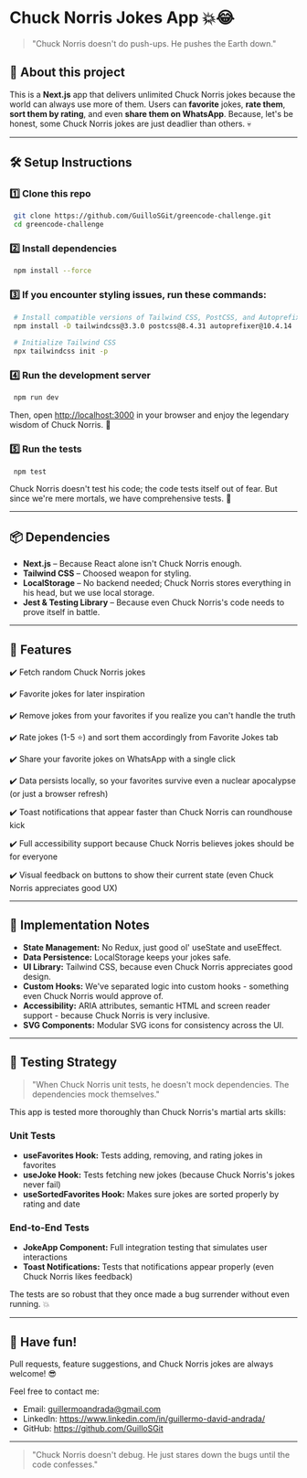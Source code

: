 # Chuck Norris Jokes App 💥😂

> "Chuck Norris doesn't do push-ups. He pushes the Earth down."

## 🚀 About this project
This is a **Next.js** app that delivers unlimited Chuck Norris jokes because the world can always use more of them. Users can **favorite** jokes, **rate them**, **sort them by rating**, and even **share them on WhatsApp**. Because, let's be honest, some Chuck Norris jokes are just deadlier than others. 💀

---

## 🛠 Setup Instructions

### 1️⃣ Clone this repo
```sh
 git clone https://github.com/GuilloSGit/greencode-challenge.git
 cd greencode-challenge
```

### 2️⃣ Install dependencies
```sh
 npm install --force
```

### 3️⃣ If you encounter styling issues, run these commands:
```sh
 # Install compatible versions of Tailwind CSS, PostCSS, and Autoprefixer
 npm install -D tailwindcss@3.3.0 postcss@8.4.31 autoprefixer@10.4.14
 
 # Initialize Tailwind CSS
 npx tailwindcss init -p
```

### 4️⃣ Run the development server
```sh
 npm run dev
```
Then, open [http://localhost:3000](http://localhost:3000) in your browser and enjoy the legendary wisdom of Chuck Norris. 🥋

### 5️⃣ Run the tests
```sh
 npm test
```
Chuck Norris doesn't test his code; the code tests itself out of fear. But since we're mere mortals, we have comprehensive tests. 💪

---

## 📦 Dependencies
- **Next.js** – Because React alone isn't Chuck Norris enough.
- **Tailwind CSS** – Choosed weapon for styling.
- **LocalStorage** – No backend needed; Chuck Norris stores everything in his head, but we use local storage.
- **Jest & Testing Library** – Because even Chuck Norris's code needs to prove itself in battle.

---

## 🎯 Features
✔️ Fetch random Chuck Norris jokes

✔️ Favorite jokes for later inspiration

✔️ Remove jokes from your favorites if you realize you can't handle the truth

✔️ Rate jokes (1-5 ⭐) and sort them accordingly from Favorite Jokes tab

✔️ Share your favorite jokes on WhatsApp with a single click

✔️ Data persists locally, so your favorites survive even a nuclear apocalypse (or just a browser refresh)

✔️ Toast notifications that appear faster than Chuck Norris can roundhouse kick

✔️ Full accessibility support because Chuck Norris believes jokes should be for everyone

✔️ Visual feedback on buttons to show their current state (even Chuck Norris appreciates good UX)

---

## 📝 Implementation Notes
- **State Management:** No Redux, just good ol' useState and useEffect.
- **Data Persistence:** LocalStorage keeps your jokes safe.
- **UI Library:** Tailwind CSS, because even Chuck Norris appreciates good design.
- **Custom Hooks:** We've separated logic into custom hooks - something even Chuck Norris would approve of.
- **Accessibility:** ARIA attributes, semantic HTML and screen reader support - because Chuck Norris is very inclusive.
- **SVG Components:** Modular SVG icons for consistency across the UI.

---

## 🧪 Testing Strategy
> "When Chuck Norris unit tests, he doesn't mock dependencies. The dependencies mock themselves."

This app is tested more thoroughly than Chuck Norris's martial arts skills:

### Unit Tests
- **useFavorites Hook:** Tests adding, removing, and rating jokes in favorites
- **useJoke Hook:** Tests fetching new jokes (because Chuck Norris's jokes never fail)
- **useSortedFavorites Hook:** Makes sure jokes are sorted properly by rating and date

### End-to-End Tests
- **JokeApp Component:** Full integration testing that simulates user interactions
- **Toast Notifications:** Tests that notifications appear properly (even Chuck Norris likes feedback)

The tests are so robust that they once made a bug surrender without even running. 💥

---

## 🎉 Have fun!
Pull requests, feature suggestions, and Chuck Norris jokes are always welcome! 😎

Feel free to contact me:

- Email: guillermoandrada@gmail.com
- LinkedIn: https://www.linkedin.com/in/guillermo-david-andrada/
- GitHub: https://github.com/GuilloSGit

---

> "Chuck Norris doesn't debug. He just stares down the bugs until the code confesses."

